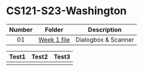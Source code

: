 # CS121-S23-Washington
| Number | Folder | Description
| :----: | ------ | --------- |
| 01 | [Week 1 file]() | Dialogbox & Scanner |

| Test1  |   Test2  |  Test3 |
| :----: | ------ | --------- |
| | | 
